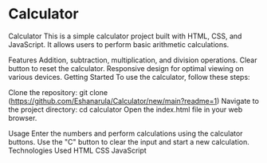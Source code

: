 # Calculator
Calculator
This is a simple calculator project built with HTML, CSS, and JavaScript. It allows users to perform basic arithmetic calculations.

Features
Addition, subtraction, multiplication, and division operations.
Clear button to reset the calculator.
Responsive design for optimal viewing on various devices.
Getting Started
To use the calculator, follow these steps:

Clone the repository: git clone (https://github.com/Eshanarula/Calculator/new/main?readme=1)
Navigate to the project directory: cd calculator
Open the index.html file in your web browser.

Usage
Enter the numbers and perform calculations using the calculator buttons.
Use the "C" button to clear the input and start a new calculation.
Technologies Used
HTML
CSS
JavaScript
